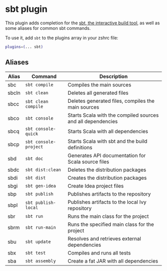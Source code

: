 # sbt plugin

This plugin adds completion for the [sbt, the interactive build tool](https://scala-sbt.org/),
as well as some aliases for common sbt commands.

To use it, add `sbt` to the plugins array in your zshrc file:

```zsh
plugins=(... sbt)
```

## Aliases

| Alias | Command               | Description                                                  |
|-------|-----------------------|--------------------------------------------------------------|
| sbc   | `sbt compile`         | Compiles the main sources                                    |
| sbcln | `sbt clean`           | Deletes all generated files                                  |
| sbcc  | `sbt clean compile`   | Deletes generated files, compiles the main sources           |
| sbco  | `sbt console`         | Starts Scala with the compiled sources and all dependencies  |
| sbcq  | `sbt console-quick`   | Starts Scala with all dependencies                           |
| sbcp  | `sbt console-project` | Starts Scala with sbt and the build definitions              |
| sbd   | `sbt doc`             | Generates API documentation for Scala source files           |
| sbdc  | `sbt dist:clean`      | Deletes the distribution packages                            |
| sbdi  | `sbt dist`            | Creates the distribution packages                            |
| sbgi  | `sbt gen-idea`        | Create Idea project files                                    |
| sbp   | `sbt publish`         | Publishes artifacts to the repository                        |
| sbpl  | `sbt publish-local`   | Publishes artifacts to the local Ivy repository              |
| sbr   | `sbt run`             | Runs the main class for the project                          |
| sbrm  | `sbt run-main`        | Runs the specified main class for the project                |
| sbu   | `sbt update`          | Resolves and retrieves external dependencies                 |
| sbx   | `sbt test`            | Compiles and runs all tests                                  |
| sba   | `sbt assembly`        | Create a fat JAR with all dependencies                       |
